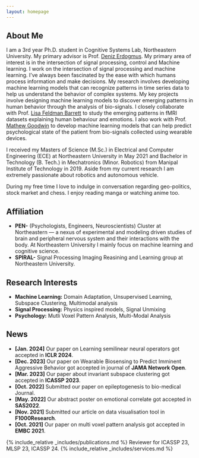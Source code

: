 ```yaml
---
layout: homepage
---
```


## About Me

I am a 3rd year Ph.D. student in Cognitive Systems Lab, Northeastern University. My primary advisor is Prof. <a href = "https://web.northeastern.edu/deniz/">Deniz Erdogmus</a>. My primary area of interest is in the intersection of signal processing, control and Machine learning. I work on the intersection of signal processing and machine learning. I’ve always been fascinated by the ease with which humans process information and make decisions.
My research involves developing machine learning models that can recognize patterns in time series data to help us understand the behavior of complex systems. My key projects involve designing machine learning models to discover emerging patterns in human behavior through the analysis of bio-signals.
I closely collaborate with Prof. <a href = "https://cos.northeastern.edu/people/lisa-barrett/">Lisa Feldman Barrett</a> to study the emerging patterns in fMRI datasets explaining human behaviour and emotions. I also work with Prof. <a href = "https://www.khoury.northeastern.edu/people/matthew-goodwin/">Mathew Goodwin</a> to develop machine learning models that can help predict psychological state of the patient from bio-signals collected using wearable devices. 

I received my Masters of Science (M.Sc.) in Electrical and Computer Engineering (ECE) at Northeastern University in May 2021 and Bachelor in Technology (B. Tech.) in Mechatronics (Minor. Robotics) from Manipal Institute of Technology in 2019. Aside from my current research I am extremely passionate about robotics and autonomous vehicle.

During my free time I love to indulge in conversation regarding geo-politics, stock market and chess. I enjoy reading manga or watching anime too.

## Affiliation
- **PEN-**  (Psychologists, Engineers, Neuroscientists) Cluster at Northeastern — a nexus of experimental and modeling driven studies of brain and peripheral nervous system and their interactions with the body. At Northeastern University I mainly focus on machine learning and cognitive science.
- **SPIRAL-** Signal Processing Imaging Reasining and Learning group at Northeastern University.

## Research Interests
 
- **Machine Learning:** Domain Adaptation, Unsupervised Learning, Subspace Clustering, Multimodal analysis
- **Signal Processing:** Physics inspired models, Signal Unmixing
- **Psychology:** Mutli Voxel Pattern Analysis, Multi-Modal Analysis

## News
- **[Jan. 2024]** Our paper on Learning semilinear neural operators got accepted in **ICLR 2024**.
- **[Dec. 2023]** Our paper on Wearable Biosensing to Predict Imminent Aggressive Behavior got accepted in journal of **JAMA Network Open**.
- **[Mar. 2023]** Our paper about invariant subspace clustering got accepted in **ICASSP 2023**.
- **[Oct. 2022]** Submitted our paper on epileptogenesis to bio-medical Journal. 
- **[May. 2022]** Our abstract poster on emotional correlate got accepted in **SAS2022**.
- **[Nov. 2021]** Submitted our article on data visualisation tool in **F1000Research**. 
- **[Oct. 2021]** Our paper on multi voxel pattern analysis got accepted in **EMBC 2021**.

{% include_relative _includes/publications.md %}
Reviewer for ICASSP 23, MLSP 23, ICASSP 24.
{% include_relative _includes/services.md %}
